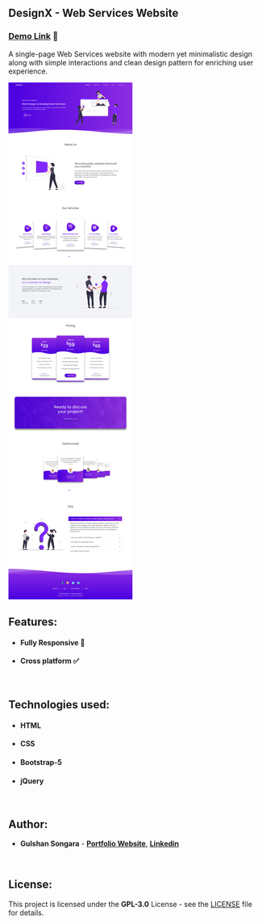 ## DesignX - Web Services Website

### [Demo Link](https://designx.netlify.app) 🔗

A single-page Web Services website with modern yet minimalistic design along with simple interactions and clean design pattern for enriching user experience.
<br/>

![Preview](DesignX-preview-web-by-Gulshan-Songara.png)

## Features:

- #### **Fully Responsive 💯**
- #### **Cross platform ✅**
<br/>

## Technologies used:

- #### **HTML**
- #### **CSS**
- #### **Bootstrap-5**
- #### **jQuery**
<br/>

## Author:

- **Gulshan Songara** - **[Portfolio Website](https://gulshansongara.netlify.app)**, **[Linkedin](https://www.linkedin.com/in/gulshan-songara-75084214b/)** 
<br/>

## License:

This project is licensed under the  **GPL-3.0** License - see the [LICENSE](LICENSE) file for details.
